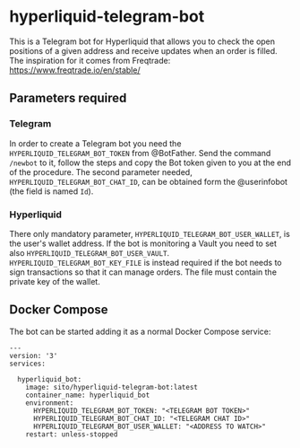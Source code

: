# hyperliquid-telegram-bot

This is a Telegram bot for Hyperliquid that allows you to check the open positions of a given address and receive updates when an order is filled.
The inspiration for it comes from Freqtrade: https://www.freqtrade.io/en/stable/

## Parameters required

### Telegram

In order to create a Telegram bot you need the `HYPERLIQUID_TELEGRAM_BOT_TOKEN` from @BotFather. Send the command `/newbot` to it, follow the steps and copy the Bot token given to you at the end of the procedure.
The second parameter needed, `HYPERLIQUID_TELEGRAM_BOT_CHAT_ID`, can be obtained form the @userinfobot (the field is named `Id`).

### Hyperliquid

There only mandatory parameter, `HYPERLIQUID_TELEGRAM_BOT_USER_WALLET`, is the user's wallet address.
If the bot is monitoring a Vault you need to set also `HYPERLIQUID_TELEGRAM_BOT_USER_VAULT`.
`HYPERLIQUID_TELEGRAM_BOT_KEY_FILE` is instead required if the bot needs to sign transactions so that it can manage orders. The file must contain the private key of the wallet.

## Docker Compose

The bot can be started adding it as a normal Docker Compose service:

```
---
version: '3'
services:

  hyperliquid_bot:
    image: sito/hyperliquid-telegram-bot:latest
    container_name: hyperliquid_bot
    environment:
      HYPERLIQUID_TELEGRAM_BOT_TOKEN: "<TELEGRAM BOT TOKEN>"
      HYPERLIQUID_TELEGRAM_BOT_CHAT_ID: "<TELEGRAM CHAT ID>"
      HYPERLIQUID_TELEGRAM_BOT_USER_WALLET: "<ADDRESS TO WATCH>"
    restart: unless-stopped
```